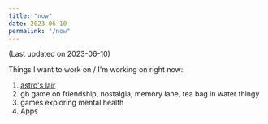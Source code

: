 ```yaml
---
title: "now"
date: 2023-06-10
permalink: "/now"
---
```

(Last updated on 2023-06-10)

Things I want to work on / I'm working on right now: 

1. [astro's lair](https://astroslair.xyz)
2. gb game on friendship, nostalgia, memory lane, tea bag in water thingy
3. games exploring mental health
4. Apps 
